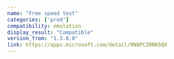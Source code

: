 ```yaml
---
name: "Free speed test"
categories: ['prod']
compatibility: emulation
display_result: "Compatible"
version_from: "1.3.0.0"
link: https://apps.microsoft.com/detail/9N8PCZ0NK5QX
---
```

